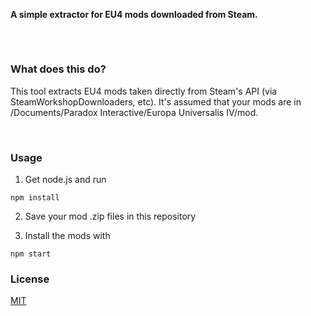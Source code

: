 **A simple extractor for EU4 mods downloaded from Steam.**

##

<br>

### What does this do?
This tool extracts EU4 mods taken directly from Steam's API (via
SteamWorkshopDownloaders, etc). It's assumed that your mods are in
/Documents/Paradox Interactive/Europa Universalis IV/mod.


<br>

### Usage

1) Get node.js and run
```
npm install
```

2) Save your mod .zip files in this repository

3) Install the mods with
```
npm start
```

### License
[MIT](/LICENSE)
